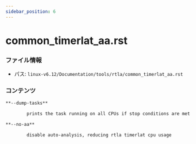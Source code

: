 ```yaml
---
sidebar_position: 6
---
```

# common_timerlat_aa.rst

### ファイル情報

- パス: `linux-v6.12/Documentation/tools/rtla/common_timerlat_aa.rst`

### コンテンツ

```rst
**--dump-tasks**

        prints the task running on all CPUs if stop conditions are met (depends on !--no-aa)

**--no-aa**

        disable auto-analysis, reducing rtla timerlat cpu usage

```
